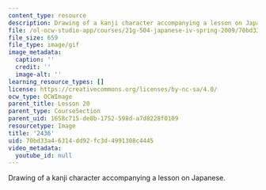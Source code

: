 ```yaml
---
content_type: resource
description: Drawing of a kanji character accompanying a lesson on Japanese.
file: /ol-ocw-studio-app/courses/21g-504-japanese-iv-spring-2009/70bd33a46314dd92fc3d4991308c4445_2436.gif
file_size: 659
file_type: image/gif
image_metadata:
  caption: ''
  credit: ''
  image-alt: ''
learning_resource_types: []
license: https://creativecommons.org/licenses/by-nc-sa/4.0/
ocw_type: OCWImage
parent_title: Lesson 20
parent_type: CourseSection
parent_uid: 1658c715-de8b-1752-598d-a7d8228f0109
resourcetype: Image
title: '2436'
uid: 70bd33a4-6314-dd92-fc3d-4991308c4445
video_metadata:
  youtube_id: null
---
```

Drawing of a kanji character accompanying a lesson on Japanese.